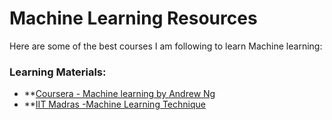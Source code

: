 # Machine Learning Resources  

Here are some of the best courses I am following to learn Machine learning:    

###  Learning Materials:  
- **[Coursera - Machine learning by Andrew Ng](https://www.coursera.org/programs/learning-program-for-family-iwira/specializations/machine-learning-introduction?source=search)
- **[IIT Madras -Machine Learning Technique](https://www.youtube.com/playlist?list=PLZ2ps__7DhBbA_e6_G3FI-BA1f7lCINUu)

